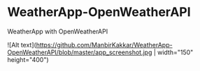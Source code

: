 # WeatherApp-OpenWeatherAPI
WeatherApp with OpenWeatherAPI

![Alt text](https://github.com/ManbirKakkar/WeatherApp-OpenWeatherAPI/blob/master/app_screenshot.jpg | width="150" height="400")
